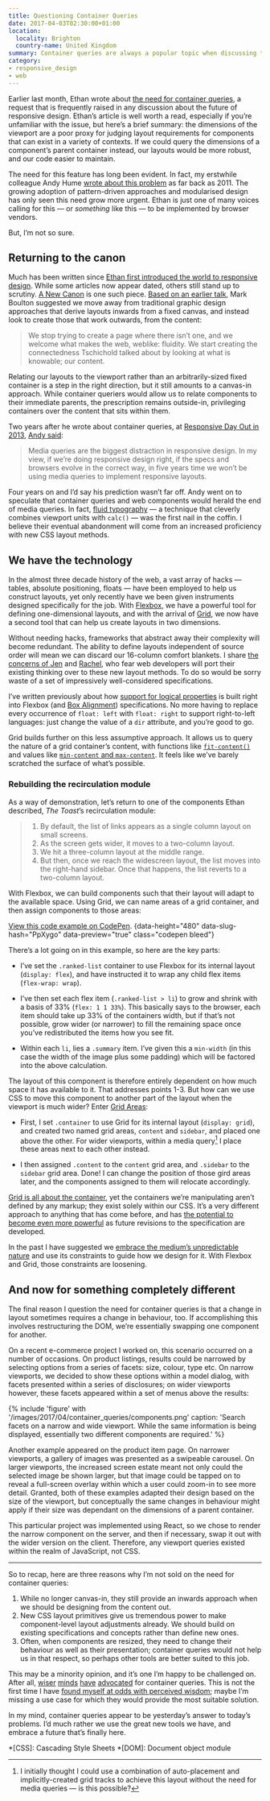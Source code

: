 ```yaml
---
title: Questioning Container Queries
date: 2017-04-03T02:30:00+01:00
location:
  locality: Brighton
  country-name: United Kingdom
summary: Container queries are always a popular topic when discussing the future of responsive design. But do we actually need them anymore?
category:
- responsive_design
- web
---
```

Earlier last month, Ethan wrote about [the need for container queries][1], a request that is frequently raised in any discussion about the future of responsive design. Ethan’s article is well worth a read, especially if you’re unfamiliar with the issue, but here’s a brief summary: the dimensions of the viewport are a poor proxy for judging layout requirements for components that can exist in a variety of contexts. If we could query the dimensions of a component’s parent container instead, our layouts would be more robust, and our code easier to maintain.

The need for this feature has long been evident. In fact, my erstwhile colleague Andy Hume [wrote about this problem][2] as far back as 2011. The growing adoption of pattern-driven approaches and modularised design has only seen this need grow more urgent. Ethan is just one of many voices calling for this — or *something* like this — to be implemented by browser vendors.

But, I’m not so sure.

## Returning to the canon

Much has been written since [Ethan first introduced the world to responsive design][3]. While some articles now appear dated, others still stand up to scrutiny. [A New Canon][4] is one such piece. [Based on an earlier talk][5], Mark Boulton suggested we move away from traditional graphic design approaches that derive layouts inwards from a fixed canvas, and instead look to create those that work outwards, from the content:

> We stop trying to create a page where there isn’t one, and we welcome what makes the web, weblike: fluidity. We start creating the connectedness Tschichold talked about by looking at what is knowable; our content.

Relating our layouts to the viewport rather than an arbitrarily-sized fixed container is a step in the right direction, but it still amounts to a canvas-in approach. While container queriers would allow us to relate components to their immediate parents, the prescription remains outside-in, privileging containers over the content that sits within them.

Two years after he wrote about container queries, at [Responsive Day Out in 2013][6], [Andy said][7]:

> Media queries are the biggest distraction in responsive design. In my view, if we’re doing responsive design right, if the specs and browsers evolve in the correct way, in five years time we won’t be using media queries to implement responsive layouts.

Four years on and I’d say his prediction wasn’t far off. Andy went on to speculate that container queries and web components would herald the end of media queries. In fact, [fluid typography][8] — a technique that cleverly combines viewport units with `calc()` — was the first nail in the coffin. I believe their eventual abandonment will come from an increased proficiency with new CSS layout methods.

## We have the technology

In the almost three decade history of the web, a vast array of hacks — tables, absolute positioning, floats — have been employed to help us construct layouts, yet only recently have we been given instruments designed specifically for the job. With [Flexbox][9], we have a powerful tool for defining one-dimensional layouts, and with the arrival of [Grid][10], we now have a second tool that can help us create layouts in two dimensions.

Without needing hacks, frameworks that abstract away their complexity will become redundant. The ability to define layouts independent of source order will mean we can discard our 16-column comfort blankets. I share [the concerns of Jen][11] and [Rachel][12], who fear web developers will port their existing thinking over to these new layout methods. To do so would be sorry waste of a set of impressively well-considered specifications.

I’ve written previously about how [support for logical properties][13] is built right into Flexbox (and [Box Alignment][14]) specifications. No more having to replace every occurrence of `float: left` with `float: right` to support right-to-left languages: just change the value of a `dir` attribute, and you’re good to go.

Grid builds further on this less assumptive approach. It allows us to query the nature of a grid container’s content, with functions like [`fit-content()`][15] and values like [`min-content` and `max-content`][16]. It feels like we’ve barely scratched the surface of what’s possible.

### Rebuilding the recirculation module

As a way of demonstration, let’s return to one of the components Ethan described, <cite>The Toast</cite>’s recirculation module:

> 1. By default, the list of links appears as a single column layout on small screens.
> 2. As the screen gets wider, it moves to a two-column layout.
> 3. We hit a three-column layout at the middle range.
> 4. But then, once we reach the widescreen layout, the list moves into the right-hand sidebar. Once that happens, the list reverts to a two-column layout.

With Flexbox, we can build components such that their layout will adapt to the available space. Using Grid, we can name areas of a grid container, and then assign components to those areas:

[View this code example on CodePen](https://codepen.io/paulrobertlloyd/pen/PpXygo/).
{data-height="480" data-slug-hash="PpXygo" data-preview="true" class="codepen bleed"}
<script async src="https://production-assets.codepen.io/assets/embed/ei.js"></script>

There’s a lot going on in this example, so here are the key parts:

* I’ve set the `.ranked-list` container to use Flexbox for its internal layout (`display: flex`), and have instructed it to wrap any child flex items (`flex-wrap: wrap`).

* I’ve then set each flex item (`.ranked-list > li`) to grow and shrink with a basis of 33% (`flex: 1 1 33%`). This basically says to the browser, each item should take up 33% of the containers width, but if that’s not possible, grow wider (or narrower) to fill the remaining space once you’ve redistributed the items how you see fit.

* Within each `li`, lies a `.summary` item. I’ve given this a `min-width` (in this case the width of the image plus some padding) which will be factored into the above calculation.

The layout of this component is therefore entirely dependent on how much space it has available to it. That addresses points 1-3. But how can we use CSS to move this component to another part of the layout when the viewport is much wider? Enter [Grid Areas][17]:

* First, I set `.container` to use Grid for its internal layout (`display: grid`), and created two named grid areas, `content` and `sidebar`, and placed one above the other. For wider viewports, within a media query[^1] I place these areas next to each other instead.

* I then assigned `.content` to the `content` grid area, and `.sidebar` to the `sidebar` grid area. Done! I can change the position of those gird areas later, and the components assigned to them will relocate accordingly.

[Grid is all about the container][18], yet the containers we’re manipulating aren’t defined by any markup; they exist solely within our CSS. It’s a very different approach to anything that has come before, and has [the potential to become even more powerful][19] as future revisions to the specification are developed.

In the past I have suggested we [embrace the medium’s unpredictable nature][20] and use its constraints to guide how we design for it. With Flexbox and Grid, those constraints are loosening.

## And now for something completely different

The final reason I question the need for container queries is that a change in layout sometimes requires a change in behaviour, too. If accomplishing this involves restructuring the DOM, we’re essentially swapping one component for another.

On a recent e-commerce project I worked on, this scenario occurred on a number of occasions. On product listings, results could be narrowed by selecting options from a series of facets: size, colour, type etc. On narrow viewports, we decided to show these options within a model dialog, with facets presented within a series of disclosures; on wider viewports however, these facets appeared within a set of menus above the results:

{% include 'figure' with '/images/2017/04/container_queries/components.png'
  caption: 'Search facets on a narrow and wide viewport. While the same information is being displayed, essentially two different components are required.'
%}

Another example appeared on the product item page. On narrower viewports, a gallery of images was presented as a swipeable carousel. On larger viewports, the increased screen estate meant not only could the selected image be shown larger, but that image could be tapped on to reveal a full-screen overlay within which a user could zoom-in to see more detail. Granted, both of these examples adapted their design based on the size of the viewport, but conceptually the same changes in behaviour might apply if their size was dependant on the dimensions of a parent container.

This particular project was implemented using React, so we chose to render the narrow component on the server, and then if necessary, swap it out with the wider version on the client. Therefore, any viewport queries existed within the realm of JavaScript, not CSS.

***

So to recap, here are three reasons why I’m not sold on the need for container queries:

1. While no longer canvas-in, they still provide an inwards approach when we should be designing from the content out.
2. New CSS layout primitives give us tremendous power to make component-level layout adjustments already. We should build on existing specifications and concepts rather than define new ones.
3. Often, when components are resized, they need to change their behaviour as well as their presentation; container queries would not help us in that respect, so perhaps other tools are better suited to this job.

This may be a minority opinion, and it’s one I’m happy to be challenged on. After all, [wiser][21] [minds][22] [have][23] [advocated][24] for container queries. This is not the first time I have [found myself at odds with perceived wisdom][25]; maybe I’m missing a use case for which they would provide the most suitable solution.

In my mind, container queries appear to be yesterday’s answer to today’s problems. I’d much rather we use the great new tools we have, and embrace a future that’s finally here.

[^1]: I initially thought I could use a combination of auto-placement and implicitly-created grid tracks to achieve this layout without the need for media queries — is this possible?

[1]: https://ethanmarcotte.com/wrote/on-container-queries/
[2]: https://web.archive.org/web/20110718123158/http://blog.andyhume.net/responsive-containers
[3]: https://alistapart.com/article/responsive-web-design
[4]: http://markboulton.co.uk/journal/anewcanon
[5]: https://speakerdeck.com/naconf/mark-boulton-a-new-canon
[6]: http://responsiveconf.com/2013/
[7]: http://responsiveconf.com.s3.amazonaws.com/audio/11-andy-hume-responsiveconf.mp3
[8]: https://www.smashingmagazine.com/2016/05/fluid-typography/
[9]: https://css-tricks.com/snippets/css/a-guide-to-flexbox/
[10]: https://css-tricks.com/snippets/css/complete-guide-grid/
[11]: http://jensimmons.com/post/feb-28-2017/benefits-learning-how-code-layouts-css
[12]: https://24ways.org/2015/grid-flexbox-box-alignment-our-new-system-for-layout/
[13]: https://paulrobertlloyd.com/2016/03/logical_flexbox
[14]: https://www.w3.org/TR/css-align-3/
[15]: https://developer.mozilla.org/en-US/docs/Web/CSS/fit-content
[16]: https://developer.mozilla.org/en-US/docs/Web/CSS/grid-template-columns#max-content
[17]: https://gridbyexample.com/examples/example13/
[18]: https://rachelandrew.co.uk/archives/2017/03/31/grid-is-all-about-the-container/
[19]: https://speakerdeck.com/jensimmons/proposal-to-csswg-sept-2016
[20]: http://alistapart.com/articles/the-web-aesthetic
[21]: https://24ways.org/2015/being-responsive-to-the-small-things/
[22]: http://hugogiraudel.com/2014/04/22/why-element-queries-matter/
[23]: https://www.filamentgroup.com/lab/element-query-workarounds.html
[24]: http://alistapart.com/article/container-queries-once-more-unto-the-breach
[25]: https://24ways.org/2012/responsive-images-what-we-thought-we-needed/

*[CSS]: Cascading Style Sheets
*[DOM]: Document object module
